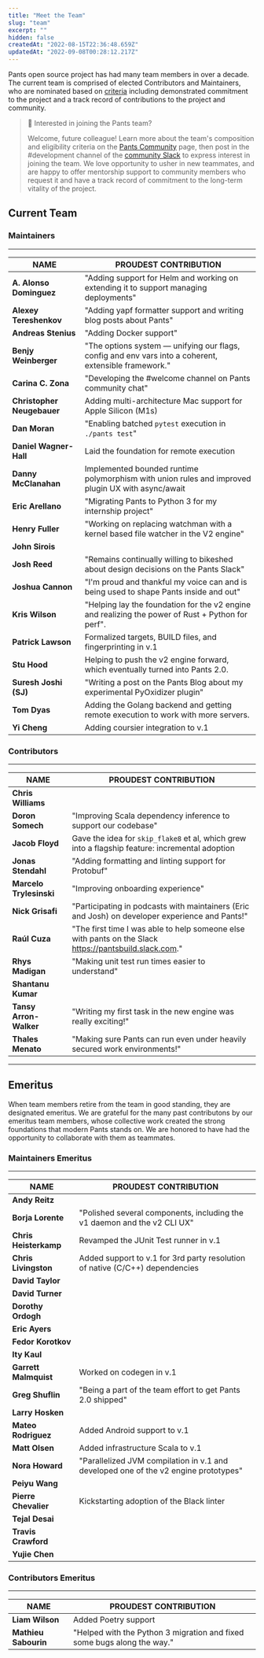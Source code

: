 ```yaml
---
title: "Meet the Team"
slug: "team"
excerpt: ""
hidden: false
createdAt: "2022-08-15T22:36:48.659Z"
updatedAt: "2022-09-08T00:28:12.217Z"
---
```

Pants open source project has had many team members in over a decade. The current team is comprised of elected Contributors and Maintainers, who are nominated based on [criteria](doc:the-pants-community#how-is-the-community-structured) including demonstrated commitment to the project and a track record of contributions to the project and community.

> 📘 Interested in joining the Pants team?
>
> Welcome, future colleague! Learn more about the team's composition and eligibility criteria on the [Pants Community](doc:the-pants-community) page, then post in the #development channel of the [community Slack](doc:getting-started) to express interest in joining the team. We love opportunity to usher in new teammates, and are happy to offer mentorship support to community members who request it and have a track record of commitment to the long-term vitality of the project.

## Current Team

### Maintainers
-----------

| **NAME**                   | **PROUDEST CONTRIBUTION**                                                                             |
| -------------------------- | ----------------------------------------------------------------------------------------------------- |
| **A. Alonso Dominguez**    | "Adding support for Helm and working on extending it to support managing deployments"                 |
| **Alexey Tereshenkov**     | "Adding yapf formatter support and writing blog posts about Pants"                                    |
| **Andreas Stenius**        | "Adding Docker support"                                                                               |
| **Benjy Weinberger**       | "The options system — unifying our flags, config and env vars into a coherent, extensible framework." |
| **Carina C. Zona**         | "Developing the #welcome channel on Pants community chat"                                             |
| **Christopher Neugebauer** | Adding multi-architecture Mac support for Apple Silicon (M1s)                                         |
| **Dan Moran**            | "Enabling batched `pytest` execution in `./pants test`"                                          |
| **Daniel Wagner-Hall**     | Laid the foundation for remote execution                                                              |
| **Danny McClanahan**       | Implemented bounded runtime polymorphism with union rules and improved plugin UX with async/await     |
| **Eric Arellano**          | "Migrating Pants to Python 3 for my internship project"                                               |
| **Henry Fuller**           | "Working on replacing watchman with a kernel based file watcher in the V2 engine"                     |
| **John Sirois**            |                                                                                                       |
| **Josh Reed**              | "Remains continually willing to bikeshed about design decisions on the Pants Slack"                   |
| **Joshua Cannon**          | "I'm proud and thankful my voice can and is being used to shape Pants inside and out"                 |
| **Kris Wilson**            | "Helping lay the foundation for the v2 engine and realizing the power of Rust + Python for perf".     |
| **Patrick Lawson**         | Formalized targets, BUILD files, and fingerprinting in v.1                                            |
| **Stu Hood**               | Helping to push the v2 engine forward, which eventually turned into Pants 2.0.                        |
| **Suresh Joshi (SJ)**      | "Writing a post on the Pants Blog about my experimental PyOxidizer plugin"                            |
| **Tom Dyas**               | Adding the Golang backend and getting remote execution to work with more servers.                     |
| **Yi Cheng**               | Adding coursier integration to v.1                                                                    |

### Contributors
------------

| **NAME**                | **PROUDEST CONTRIBUTION**                                                                                |
|-------------------------|----------------------------------------------------------------------------------------------------------|
| **Chris Williams**      |                                                                                                          |
| **Doron Somech**        | "Improving Scala dependency inference to support our codebase"                                           |
| **Jacob Floyd**         | Gave the idea for `skip_flake8` et al, which grew into a flagship feature: incremental adoption          |
| **Jonas Stendahl**      | "Adding formatting and linting support for Protobuf"                                                     |
| **Marcelo Trylesinski** | "Improving onboarding experience"                                                                        |
| **Nick Grisafi**        | "Participating in podcasts with maintainers (Eric and Josh) on developer experience and Pants!"          |
| **Raúl Cuza**           | "The first time I was able to help someone else with pants on the Slack <https://pantsbuild.slack.com>." |
| **Rhys Madigan**        | "Making unit test run times easier to understand"                                                        |
| **Shantanu Kumar**      |                                                                                                          |
| **Tansy Arron-Walker**  | "Writing my first task in the new engine was really exciting!"                                           |
| **Thales Menato**       | "Making sure Pants can run even under heavily secured work environments!"                                |

***

## Emeritus

When team members retire from the team in good standing, they are designated emeritus. We are grateful for the many past contributons by our emeritus team members, whose collective work created the strong foundations that modern Pants stands on. We are honored to have had the opportunity to collaborate with them as teammates.

### Maintainers Emeritus
--------------------

| **NAME**              | **PROUDEST CONTRIBUTION**                                                           |
| --------------------- | ----------------------------------------------------------------------------------- |
| **Andy Reitz**        |                                                                                     |
| **Borja Lorente**     | "Polished several components, including the v1 daemon and the v2 CLI UX"            |
| **Chris Heisterkamp** | Revamped the JUnit Test runner in v.1                                               |
| **Chris Livingston**  | Added support to v.1 for 3rd party resolution of native (C/C++) dependencies        |
| **David Taylor**      |                                                                                     |
| **David Turner**      |                                                                                     |
| **Dorothy Ordogh**    |                                                                                     |
| **Eric Ayers**        |                                                                                     |
| **Fedor Korotkov**    |                                                                                     |
| **Ity Kaul**          |                                                                                     |
| **Garrett Malmquist** | Worked on codegen in v.1                                                            |
| **Greg Shuflin**      | "Being a part of the team effort to get Pants 2.0 shipped"                          |
| **Larry Hosken**      |                                                                                     |
| **Mateo Rodriguez**   | Added Android support to v.1                                                        |
| **Matt Olsen**        | Added infrastructure Scala to v.1                                                   |
| **Nora Howard**       | "Parallelized JVM compilation in v.1 and developed one of the v2 engine prototypes" |
| **Peiyu Wang**        |                                                                                     |
| **Pierre Chevalier**  | Kickstarting adoption of the Black linter                                           |
| **Tejal Desai**       |                                                                                     |
| **Travis Crawford**   |                                                                                     |
| **Yujie Chen**        |                                                                                     |

### Contributors Emeritus
---------------------

| **NAME**             | **PROUDEST CONTRIBUTION**                                               |
| -------------------- | ----------------------------------------------------------------------- |
| **Liam Wilson**      | Added Poetry support                                                    |
| **Mathieu Sabourin** | "Helped with the Python 3 migration and fixed some bugs along the way." |
